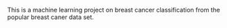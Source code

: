This is a machine learning project on breast cancer classification from the popular breast caner 
data set.